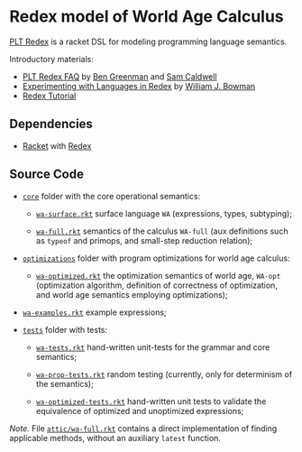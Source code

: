 # Redex model of World Age Calculus

[PLT Redex](https://redex.racket-lang.org/) is a racket DSL
for modeling programming language semantics.

Introductory materials:

* [PLT Redex FAQ](http://prl.ccs.neu.edu/blog/2017/09/25/plt-redex-faq/)
  by [Ben Greenman](http://ccs.neu.edu/home/types)
  and [Sam Caldwell](http://ccs.neu.edu/home/samc)
* [Experimenting with Languages in Redex](https://williamjbowman.com/doc/experimenting-with-redex/index.html)
  by [William J. Bowman](https://williamjbowman.com)
* [Redex Tutorial](https://docs.racket-lang.org/redex/tutorial.html)

## Dependencies

* [Racket](https://racket-lang.org/)
  with [Redex](https://redex.racket-lang.org/)

## Source Code

* [`core`](core) folder with the core operational semantics:

  - [`wa-surface.rkt`](core/wa-surface.rkt) surface language `WA`
    (expressions, types, subtyping);

  - [`wa-full.rkt`](core/wa-full.rkt) semantics of the calculus `WA-full`
    (aux definitions such as `typeof` and primops,
    and small-step reduction relation);

* [`optimizations`](optimizations) folder with program optimizations
  for world age calculus:

  - [`wa-optimized.rkt`](optimizations/wa-optimized.rkt) the optimization semantics 
    of world age, `WA-opt` (optimization algorithm, definition of correctness
    of optimization, and world age semantics employing optimizations);

* [`wa-examples.rkt`](wa-examples.rkt) example expressions;

* [`tests`](tests) folder with tests:

  - [`wa-tests.rkt`](tests/wa-tests.rkt) hand-written unit-tests
    for the grammar and core semantics;

  - [`wa-prop-tests.rkt`](tests/wa-prop-tests.rkt) random testing
    (currently, only for determinism of the semantics);

  - [`wa-optimized-tests.rkt`](wa-optimized-tests.rkt) hand-written unit
    tests to validate the equivalence of optimized and unoptimized expressions;

*Note.* File [`attic/wa-full.rkt`](attic/wa-full.rkt) contains a direct
implementation of finding applicable methods, without an auxiliary
`latest` function.
